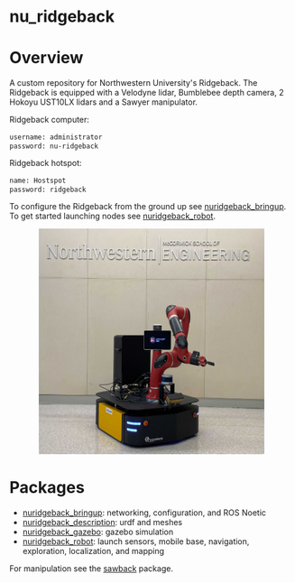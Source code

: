 # nu_ridgeback

# Overview
A custom repository for Northwestern University's Ridgeback. The Ridgeback is equipped with a Velodyne lidar, Bumblebee depth camera, 2 Hokoyu UST10LX lidars and a Sawyer manipulator.

Ridgeback computer:
```
username: administrator
password: nu-ridgeback
```

Ridgeback hotspot:
```
name: Hostspot
password: ridgeback
```

To configure the Ridgeback from the ground up see [nuridgeback_bringup](https://github.com/bostoncleek/nu_ridgeback/tree/master/nuridgeback_bringup). To get started launching nodes see
[nuridgeback_robot](https://github.com/bostoncleek/nu_ridgeback/tree/master/nuridgeback_robot).

<p align="center">
  <img src="/nuridgeback_robot/media/nurb1.jpg" width="400" height="400"/>
</p>


# Packages
- [nuridgeback_bringup](https://github.com/bostoncleek/nu_ridgeback/tree/master/nuridgeback_bringup): networking, configuration, and ROS Noetic
- [nuridgeback_description](https://github.com/bostoncleek/nu_ridgeback/tree/master/nuridgeback_description): urdf and meshes
- [nuridgeback_gazebo](https://github.com/bostoncleek/nu_ridgeback/tree/master/nuridgeback_gazebo): gazebo simulation
- [nuridgeback_robot](https://github.com/bostoncleek/nu_ridgeback/tree/master/nuridgeback_robot): launch sensors, mobile base, navigation, exploration, localization, and mapping

For manipulation see the [sawback](https://github.com/bostoncleek/sawback) package.

